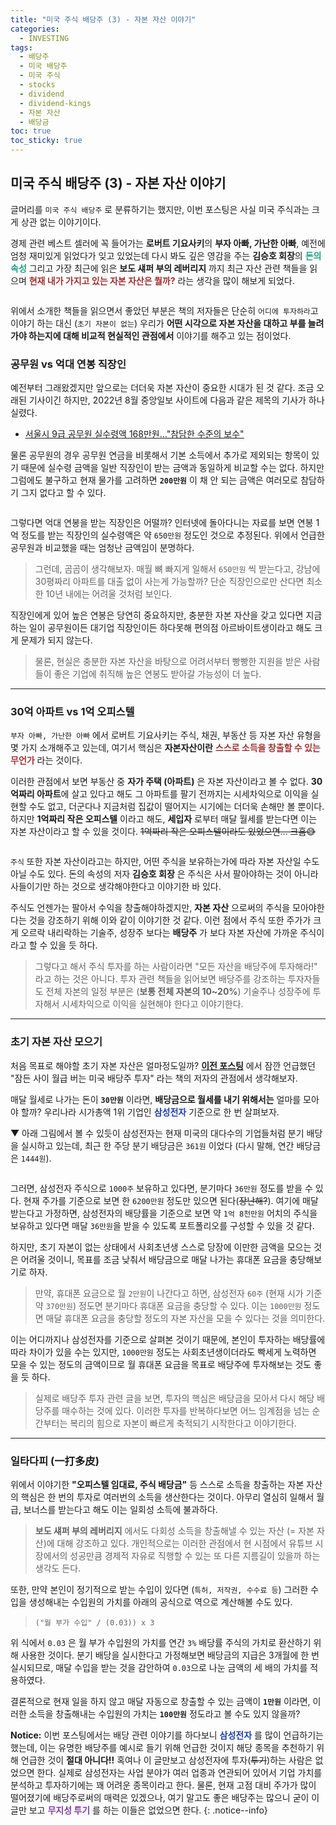 ```yaml
---
title: "미국 주식 배당주 (3) - 자본 자산 이야기"
categories:
  - INVESTING
tags:
  - 배당주
  - 미국 배당주
  - 미국 주식
  - stocks
  - dividend
  - dividend-kings
  - 자본 자산
  - 배당금
toc: true
toc_sticky: true
---
```


## 미국 주식 배당주 (3) - 자본 자산 이야기

글머리를 `미국 주식 배당주` 로 분류하기는 했지만, 이번 포스팅은 사실 미국 주식과는 크게 상관 없는 이야기이다.

경제 관련 베스트 셀러에 꼭 들어가는 **로버트 기요사키**의 **부자 아빠, 가난한 아빠**, 예전에 엄청 재미있게 읽었다가 잊고 있었는데 다시 봐도 깊은 영감을 주는 **김승호 회장**의 <span style="color:#20a080"><b>돈의 속성</b></span> 그리고 가장 최근에 읽은 **보도 섀퍼 부의 레버리지** 까지 최근 자산 관련 책들을 읽으며 <span style="color:#a03030"><b>현재 내가 가지고 있는 자본 자산은 뭘까?</b></span> 라는 생각을 많이 해보게 되었다.

<figure style="width: 95%" class="align-center">
  <img src="{{ site.url }}{{ site.baseurl }}/assets/images/invest-assets-fig1.png" alt="">
</figure>

위에서 소개한 책들을 읽으면서 좋았던 부분은 책의 저자들은 단순히 `어디에 투자하라`고 이야기 하는 대신 (`초기 자본이 없는`) 우리가 **어떤 시각으로 자본 자산을 대하고 부를 늘려가야 하는지에 대해 비교적 현실적인 관점에서** 이야기를 해주고 있는 점이었다.

### 공무원 vs 억대 연봉 직장인

예전부터 그래왔겠지만 앞으로는 더더욱 자본 자산이 중요한 시대가 된 것 같다. 조금 오래된 기사이긴 하지만, 2022년 8월 중앙일보 사이트에 다음과 같은 제목의 기사가 하나 실렸다.

* [서울시 9급 공무원 실수령액 168만원…"참담한 수준의 보수"](https://www.joongang.co.kr/article/25098004#home)

물론 공무원의 경우 공무원 연금을 비롯해서 기본 소득에서 추가로 제외되는 항목이 있기 때문에 실수령 금액을 일반 직장인이 받는 금액과 동일하게 비교할 수는 없다. 하지만 그럼에도 불구하고 현재 물가를 고려하면 **`200만원`** 이 채 안 되는 금액은 여러모로 참담하기 그지 없다고 할 수 있다.

<figure style="width: 95%" class="align-center">
  <img src="{{ site.url }}{{ site.baseurl }}/assets/images/invest-assets-fig2.png" alt="">
</figure>

그렇다면 억대 연봉을 받는 직장인은 어떨까? 인터넷에 돌아다니는 자료를 보면 연봉 1억 정도를 받는 직장인의 실수령액은 약 `650만원` 정도인 것으로 추정된다. 위에서 언급한 공무원과 비교했을 때는 엄청난 금액임이 분명하다.

>그런데, 곰곰이 생각해보자. 매월 뼈 빠지게 일해서 `650만원` 씩 받는다고, 강남에 30평짜리 아파트를 대출 없이 사는게 가능할까? 단순 직장인으로만 산다면 최소한 10년 내에는 어려울 것처럼 보인다.

직장인에게 있어 높은 연봉은 당연히 중요하지만, 충분한 자본 자산을 갖고 있다면 지금 하는 일이 공무원이든 대기업 직장인이든 하다못해 편의점 아르바이트생이라고 해도 크게 문제가 되지 않는다. 

>물론, 현실은 충분한 자본 자산을 바탕으로 어려서부터 빵빵한 지원을 받은 사람들이 좋은 기업에 취직해 높은 연봉도 받아갈 가능성이 더 높다.

---

### 30억 아파트 vs 1억 오피스텔

`부자 아빠, 가난한 아빠` 에서 로버트 기요사키는 주식, 채권, 부동산 등 자본 자산 유형을 몇 가지 소개해주고 있는데, 여기서 핵심은 **자본자산이란** <span style="color:#a03030"><b>스스로 소득을 창출할 수 있는 무언가</b></span> 라는 것이다.

이러한 관점에서 보면 부동산 중 **자가 주택 (아파트)** 은 자본 자산이라고 볼 수 없다. **30억짜리 아파트**에 살고 있다고 해도 그 아파트를 팔기 전까지는 시세차익으로 이익을 실현할 수도 없고, 더군다나 지금처럼 집값이 떨어지는 시기에는 더더욱 손해만 볼 뿐이다. 하지만 **1억짜리 작은 오피스텔** 이라고 해도, **세입자** 로부터 매달 월세를 받는다면 이는 자본 자산이라고 할 수 있을 것이다. ~~1억짜리 작은 오피스텔이라도 있었으면... 크흠😅~~

<figure style="width: 95%" class="align-center">
  <img src="{{ site.url }}{{ site.baseurl }}/assets/images/invest-assets-fig3.png" alt="">
</figure>

`주식` 또한 자본 자산이라고는 하지만, 어떤 주식을 보유하는가에 따라 자본 자산일 수도 아닐 수도 있다. 돈의 속성의 저자 **김승호 회장** 은 주식은 사서 팔아야하는 것이 아니라 사들이기만 하는 것으로 생각해야한다고 이야기한 바 있다.

주식도 언젠가는 팔아서 수익을 창출해야하겠지만, **자본 자산** 으로써의 주식을 모아야한다는 것을 강조하기 위해 이와 같이 이야기한 것 같다. 이런 점에서 주식 또한 주가가 크게 오르락 내리락하는 기술주, 성장주 보다는 **배당주** 가 보다 자본 자산에 가까운 주식이라고 할 수 있을 듯 하다.

>그렇다고 해서 주식 투자를 하는 사람이라면 "모든 자산을 배당주에 투자해라!" 라고 하는 것은 아니다. 투자 관련 책들을 읽어보면 배당주를 강조하는 투자자들도 전체 자본의 일정 부분은 (**보통 전체 자본의 10~20%**) 기술주나 성장주에 투자해서 시세차익으로 이익을 실현해야 한다고 이야기한다.

---

### 초기 자본 자산 모으기

처음 목표로 해야할 초기 자본 자산은 얼마정도일까? **[이전 포스팅](https://enidanny.github.io/investing/invest-dividend-kings/)** 에서 잠깐 언급했던 "잠든 사이 월급 버는 미국 배당주 투자" 라는 책의 저자의 관점에서 생각해보자.

매달 월세로 나가는 돈이 **`30만원`** 이라면, **배당금으로 월세를 내기 위해서는** 얼마를 모아야 할까? 우리나라 시가총액 1위 기업인 <span style="color:#2040a0"><b>삼성전자</b></span> 기준으로 한 번 살펴보자.

▼ 아래 그림에서 볼 수 있듯이 삼성전자는 현재 미국의 대다수의 기업들처럼 분기 배당을 실시하고 있는데, 최근 한 주당 분기 배당금은 `361원` 이었다 (다시 말해, 연간 배당금은 `1444원`).

<figure style="width: 95%" class="align-center">
  <img src="{{ site.url }}{{ site.baseurl }}/assets/images/invest-assets-fig4.png" alt="">
</figure>

그러면, 삼성전자 주식으로 `1000주` 보유하고 있다면, 분기마다 `36만원` 정도를 받을 수 있다. 현재 주가를 기준으로 보면 한 `6200만원` 정도만 있으면 된다(~~장난해?~~). 여기에 매달 받는다고 가정하면, 삼성전자의 배당률을 기준으로 보면 약 `1억 8천만원` 어치의 주식을 보유하고 있다면 매달 `36만원`을 받을 수 있도록 포트폴리오를 구성할 수 있을 것 같다.

하지만, 초기 자본이 없는 상태에서 사회초년생 스스로 당장에 이만한 금액을 모으는 것은 어려울 것이니, 목표를 조금 낮춰서 배당금으로 매달 나가는 휴대폰 요금을 충당해보기로 하자.

>만약, 휴대폰 요금으로 월 `2만원`이 나간다고 하면, 삼성전자 `60주` (현재 시가 기준 약 `370만원`) 정도면 분기마다 휴대폰 요금을 충당할 수 있다. 이는 `1000만원` 정도면 매달 휴대폰 요금을 충당할 정도의 자본 자산을 모을 수 있다는 것을 의미한다.

이는 어디까지나 삼성전자를 기준으로 살펴본 것이기 때문에, 본인이 투자하는 배당률에 따라 차이가 있을 수는 있지만, `1000만원` 정도는 사회초년생이더라도 빡세게 노력하면 모을 수 있는 정도의 금액이므로 월 휴대폰 요금을 목표로 배당주에 투자해보는 것도 좋을 듯 하다.

>실제로 배당주 투자 관련 글을 보면, 투자의 핵심은 배당금을 모아서 다시 해당 배당주를 매수하는 것에 있다. 이러한 투자를 반복하다보면 어느 임계점을 넘는 순간부터는 복리의 힘으로 자본이 빠르게 축적되기 시작한다고 이야기한다.

---

### 일타다피 (一打多皮)

위에서 이야기한 **"오피스텔 임대료, 주식 배당금"** 등 스스로 소득을 창출하는 자본 자산의 핵심은 한 번의 투자로 여러번의 소득을 생산한다는 것이다. 아무리 열심히 일해서 월급, 보너스를 받는다고 해도 이는 일회성 소득에 불과하다.

>**보도 섀퍼 부의 레버리지** 에서도 다회성 소득을 창출해낼 수 있는 자산 (= 자본 자산)에 대해 강조하고 있다. 개인적으로는 이러한 관점에서 현 시점에서 유튜브 시장에서의 성공만큼 경제적 자유로 직행할 수 있는 또 다른 지름길이 있을까 하는 생각도 든다.

또한, 만약 본인이 정기적으로 받는 수입이 있다면 (`특허, 저작권, 수수료 등`) 그러한 수입을 생성해내는 수입원의 가치를 아래의 공식으로 역으로 계산해볼 수도 있다.

>`("월 부가 수입" / (0.03)) x 3`

위 식에서 `0.03` 은 월 부가 수입원의 가치를 연간 `3%` 배당률 주식의 가치로 환산하기 위해 사용한 것이다. 분기 배당을 실시한다고 가정해보면 배당금의 지급은 3개월에 한 번 실시되므로, 매달 수입을 받는 것을 감안하여 `0.03`으로 나눈 금액의 세 배의 가치를 적용하였다.

결론적으로 현재 일을 하지 않고 매달 자동으로 창출할 수 있는 금액이 **`1만원`** 이라면, 이러한 소득을 창출해내는 수입원의 가치는 **`100만원`** 정도라고 볼 수도 있지 않을까?

**Notice:** 이번 포스팅에서는 배당 관련 이야기를 하다보니 <span style="color:#2040a0"><b>삼성전자</b></span> 를 많이 언급하기는 했는데, 이는 유명한 배당주를 예시로 들기 위해 언급한 것이지 해당 종목을 추천하기 위해 언급한 것이 **절대 아니다!!** 혹여나 이 글만보고 삼성전자에 투자(~~투기~~)하는 사람은 없었으면 한다. 실제로 삼성전자는 사업 분야가 여러 업종과 연관되어 있어서 기업 가치를 분석하고 투자하기에는 꽤 어려운 종목이라고 한다. 물론, 현재 고점 대비 주가가 많이 떨어졌기에 배당주로써의 매력은 있겠으나, 여기 말고도 좋은 배당주는 많으니 굳이 이 글만 보고 <span style="color:#8040a0"><b>무지성 투기</b></span> 를 하는 이들은 없었으면 한다.
{: .notice--info}


<!---
<span style="color:#A0a020"><b></b></span>
--->